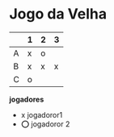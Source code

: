 # Jogo da Velha

|   | 1 | 2 | 3 |
|---|---|---|---|
| A | x  |  o |   |
| B | x  |  x |   x|
| C |  o |   |   |

**jogadores**

- x jogadoror1
- ⭕ jogadoror 2